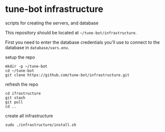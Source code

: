# tune-bot infrastructure
scripts for creating the servers, and database

This repository should be located at `~/tune-bot/infrastructure`.

First you need to enter the database credentials you'll use to connect to the database in `database/vars.env`.


setup the repo
```
mkdir -p ~/tune-bot
cd ~/tune-bot
git clone https://github.com/tune-bot/infrastructure.git
```

refresh the repo
```
cd ifrastructure
git stash
git pull
cd ..
```

create all infrastructure
```
sudo ./infrastructure/install.sh
```
